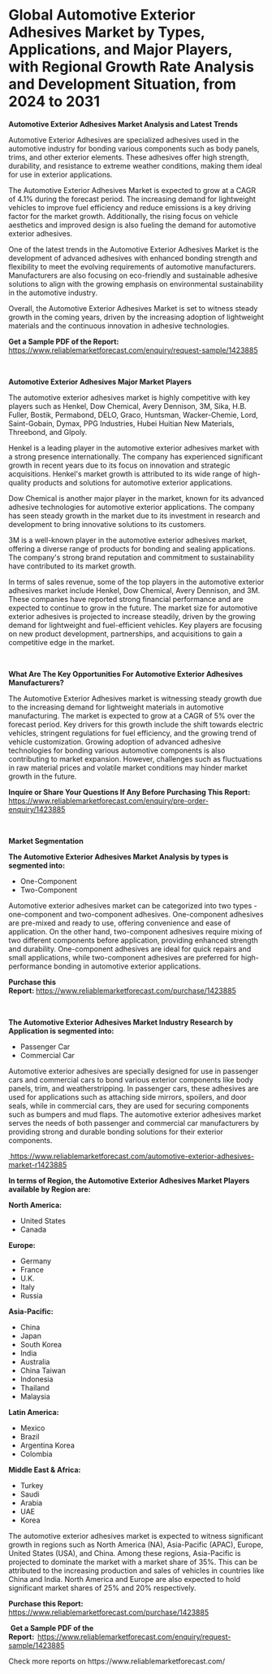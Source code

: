 <p><h1>Global Automotive Exterior Adhesives Market by Types, Applications, and Major Players, with Regional Growth Rate Analysis and Development Situation, from 2024 to 2031</h1></p><p><strong>Automotive Exterior Adhesives Market Analysis and Latest Trends</strong></p>
<p><p>Automotive Exterior Adhesives are specialized adhesives used in the automotive industry for bonding various components such as body panels, trims, and other exterior elements. These adhesives offer high strength, durability, and resistance to extreme weather conditions, making them ideal for use in exterior applications.</p><p>The Automotive Exterior Adhesives Market is expected to grow at a CAGR of 4.1% during the forecast period. The increasing demand for lightweight vehicles to improve fuel efficiency and reduce emissions is a key driving factor for the market growth. Additionally, the rising focus on vehicle aesthetics and improved design is also fueling the demand for automotive exterior adhesives.</p><p>One of the latest trends in the Automotive Exterior Adhesives Market is the development of advanced adhesives with enhanced bonding strength and flexibility to meet the evolving requirements of automotive manufacturers. Manufacturers are also focusing on eco-friendly and sustainable adhesive solutions to align with the growing emphasis on environmental sustainability in the automotive industry.</p><p>Overall, the Automotive Exterior Adhesives Market is set to witness steady growth in the coming years, driven by the increasing adoption of lightweight materials and the continuous innovation in adhesive technologies.</p></p>
<p><strong>Get a Sample PDF of the Report:&nbsp;</strong> <a href="https://www.reliablemarketforecast.com/enquiry/request-sample/1423885">https://www.reliablemarketforecast.com/enquiry/request-sample/1423885</a></p>
<p>&nbsp;</p>
<p><strong>Automotive Exterior Adhesives Major Market Players</strong></p>
<p><p>The automotive exterior adhesives market is highly competitive with key players such as Henkel, Dow Chemical, Avery Dennison, 3M, Sika, H.B. Fuller, Bostik, Permabond, DELO, Graco, Huntsman, Wacker-Chemie, Lord, Saint-Gobain, Dymax, PPG Industries, Hubei Huitian New Materials, Threebond, and Glpoly.</p><p>Henkel is a leading player in the automotive exterior adhesives market with a strong presence internationally. The company has experienced significant growth in recent years due to its focus on innovation and strategic acquisitions. Henkel's market growth is attributed to its wide range of high-quality products and solutions for automotive exterior applications.</p><p>Dow Chemical is another major player in the market, known for its advanced adhesive technologies for automotive exterior applications. The company has seen steady growth in the market due to its investment in research and development to bring innovative solutions to its customers.</p><p>3M is a well-known player in the automotive exterior adhesives market, offering a diverse range of products for bonding and sealing applications. The company's strong brand reputation and commitment to sustainability have contributed to its market growth.</p><p>In terms of sales revenue, some of the top players in the automotive exterior adhesives market include Henkel, Dow Chemical, Avery Dennison, and 3M. These companies have reported strong financial performance and are expected to continue to grow in the future. The market size for automotive exterior adhesives is projected to increase steadily, driven by the growing demand for lightweight and fuel-efficient vehicles. Key players are focusing on new product development, partnerships, and acquisitions to gain a competitive edge in the market.</p></p>
<p>&nbsp;</p>
<p><strong>What Are The Key Opportunities For Automotive Exterior Adhesives Manufacturers?</strong></p>
<p><p>The Automotive Exterior Adhesives market is witnessing steady growth due to the increasing demand for lightweight materials in automotive manufacturing. The market is expected to grow at a CAGR of 5% over the forecast period. Key drivers for this growth include the shift towards electric vehicles, stringent regulations for fuel efficiency, and the growing trend of vehicle customization. Growing adoption of advanced adhesive technologies for bonding various automotive components is also contributing to market expansion. However, challenges such as fluctuations in raw material prices and volatile market conditions may hinder market growth in the future.</p></p>
<p><strong>Inquire or Share Your Questions If Any Before Purchasing This Report:</strong> <a href="https://www.reliablemarketforecast.com/enquiry/pre-order-enquiry/1423885">https://www.reliablemarketforecast.com/enquiry/pre-order-enquiry/1423885</a></p>
<p>&nbsp;</p>
<p><strong>Market Segmentation</strong></p>
<p><strong>The Automotive Exterior Adhesives Market Analysis by types is segmented into:</strong></p>
<p><ul><li>One-Component</li><li>Two-Component</li></ul></p>
<p><p>Automotive exterior adhesives market can be categorized into two types - one-component and two-component adhesives. One-component adhesives are pre-mixed and ready to use, offering convenience and ease of application. On the other hand, two-component adhesives require mixing of two different components before application, providing enhanced strength and durability. One-component adhesives are ideal for quick repairs and small applications, while two-component adhesives are preferred for high-performance bonding in automotive exterior applications.</p></p>
<p><strong>Purchase this Report:&nbsp;</strong><a href="https://www.reliablemarketforecast.com/purchase/1423885">https://www.reliablemarketforecast.com/purchase/1423885</a></p>
<p>&nbsp;</p>
<p><strong>The Automotive Exterior Adhesives Market Industry Research by Application is segmented into:</strong></p>
<p><ul><li>Passenger Car</li><li>Commercial Car</li></ul></p>
<p><p>Automotive exterior adhesives are specially designed for use in passenger cars and commercial cars to bond various exterior components like body panels, trim, and weatherstripping. In passenger cars, these adhesives are used for applications such as attaching side mirrors, spoilers, and door seals, while in commercial cars, they are used for securing components such as bumpers and mud flaps. The automotive exterior adhesives market serves the needs of both passenger and commercial car manufacturers by providing strong and durable bonding solutions for their exterior components.</p></p>
<p><a href="https://www.reliablemarketforecast.com/automotive-exterior-adhesives-market-r1423885">&nbsp;https://www.reliablemarketforecast.com/automotive-exterior-adhesives-market-r1423885</a></p>
<p><strong>In terms of Region, the Automotive Exterior Adhesives Market Players available by Region are:</strong></p>
<p>
    <p> <strong> North America: </strong>
        <ul>
            <li>United States</li>
            <li>Canada</li>
        </ul>
        </p> 
    <p> <strong> Europe: </strong>
        <ul>
            <li>Germany</li>
            <li>France</li>
            <li>U.K.</li>
            <li>Italy</li>
            <li>Russia</li>
        </ul>
        </p> 
    <p> <strong> Asia-Pacific: </strong>
        <ul>
            <li>China</li>
            <li>Japan</li>
            <li>South Korea</li>
            <li>India</li>
            <li>Australia</li>
            <li>China Taiwan</li>
            <li>Indonesia</li>
            <li>Thailand</li>
            <li>Malaysia</li>
        </ul>
        </p> 
    <p> <strong> Latin America: </strong>
        <ul>
            <li>Mexico</li>
            <li>Brazil</li>
            <li>Argentina Korea</li>
            <li>Colombia</li>
        </ul>
        </p> 
    <p> <strong> Middle East & Africa: </strong>
        <ul>
            <li>Turkey</li>
            <li>Saudi</li>
            <li>Arabia</li>
            <li>UAE</li>
            <li>Korea</li>
        </ul>
    </p>
    </p>
<p><p>The automotive exterior adhesives market is expected to witness significant growth in regions such as North America (NA), Asia-Pacific (APAC), Europe, United States (USA), and China. Among these regions, Asia-Pacific is projected to dominate the market with a market share of 35%. This can be attributed to the increasing production and sales of vehicles in countries like China and India. North America and Europe are also expected to hold significant market shares of 25% and 20% respectively.</p></p>
<p><strong>Purchase this Report: </strong><a href="https://www.reliablemarketforecast.com/purchase/1423885">https://www.reliablemarketforecast.com/purchase/1423885</a></p>
<p>&nbsp;<strong>Get a Sample PDF of the Report:&nbsp;&nbsp;</strong><a href="https://www.reliablemarketforecast.com/enquiry/request-sample/1423885">https://www.reliablemarketforecast.com/enquiry/request-sample/1423885</a></p>
<p><strong></strong></p>
<p>Check more reports on https://www.reliablemarketforecast.com/</p>